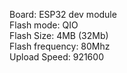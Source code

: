 Board: ESP32 dev module
<br>
Flash mode: QIO
<br>
Flash Size: 4MB (32Mb)
<br>
Flash frequency: 80Mhz
<br>
Upload Speed: 921600

